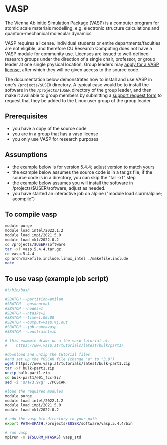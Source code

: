 # VASP

The Vienna Ab initio Simulation Package ([VASP](https://www.vasp.at)) is a computer program for atomic scale materials modelling, e.g. electronic structure calculations and quantum-mechanical molecular dynamics

VASP requires a license. Individual students or entire departments/faculties are not eligible, and therefore CU Research Computing does not have a VASP module for community use. Licenses are issued to well-defined research groups under the direction of a single chair, professor, or group leader at one single physical location.  Group leaders may [apply for a VASP license](https://www.vasp.at/sign_in/registration_form/), after which they will be given access to the source code. 

The documentation below demonstrates how to install and use VASP in one's `/projects/$USER` directory.  A typical case would be to install the software in the `/projects/$USER` directory of the group leader, and then make it available to group members by submitting a [support request form](https://colorado.service-now.com/req_portal?id=ucb_sc_rc_form) to request that they be added to the Linux user group of the group leader. 

## Prerequisites
* you have a copy of the source code
* you are in a group that has a vasp license
* you only use VASP for research purposes

## Assumptions
* the example below is for version 5.4.4; adjust version to match yours
* the example below assumes the source code is in a tar.gz file; if the source code is in a directory, you can skip the "tar -xf" step
* the example below assumes you will install the software in /projects/$USER/software; adjust as needed.
* you have started an interactive job on alpine ("module load slurm/alpine; acompile")

## To compile vasp
```bash
module purge
module load intel/2022.1.2
module load impi/2021.5.0
module load mkl/2022.0.2
cd /projects/$USER/software
tar -xf vasp.5.4.4.tar.gz
cd vasp.5.4.4
cp arch/makefile.include.linux_intel ./makefile.include
make
```

## To use vasp (example job script)

```bash
#!/bin/bash

#SBATCH --partition=amilan
#SBATCH --qos=normal
#SBATCH --nodes=1
#SBATCH --ntasks=2
#SBATCH --time=1:00:00
#SBATCH --output=vasp.%j.out
#SBATCH --job-name=vasp
#SBATCH --constraint=ib

# this example draws on a the vasp tutorial at:
#    https://www.vasp.at/tutorials/latest/bulk/part1/

#download and unzip the tutorial files
#and set up the POSCAR file (change "a" to "3.9")
wget https://www.vasp.at/tutorials/latest/bulk-part1.zip
tar -xf bulk-part1.zip
unzip bulk-part1.zip
cd bulk-part1/e01_fcc-Si/
sed -i 's/a/3.9/g' ./POSCAR

#load the required modules
module purge
module load intel/2022.1.2
module load impi/2021.5.0
module load mkl/2022.0.2

# add the vasp bin directory to your path
export PATH=$PATH:/projects/$USER/software/vasp.5.4.4/bin

# run vasp
mpirun -n ${SLURM_NTASKS} vasp_std
```
